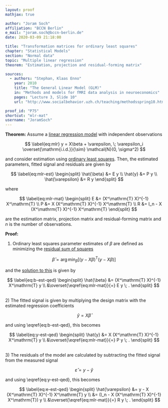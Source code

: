 ```yaml
---
layout: proof
mathjax: true

author: "Joram Soch"
affiliation: "BCCN Berlin"
e_mail: "joram.soch@bccn-berlin.de"
date: 2020-03-09 21:18:00

title: "Transformation matrices for ordinary least squares"
chapter: "Statistical Models"
section: "Normal data"
topic: "Multiple linear regression"
theorem: "Estimation, projection and residual-forming matrix"

sources:
  - authors: "Stephan, Klaas Enno"
    year: 2010
    title: "The General Linear Model (GLM)"
    in: "Methods and models for fMRI data analysis in neuroeconomics"
    pages: "Lecture 3, Slide 10"
    url: "http://www.socialbehavior.uzh.ch/teaching/methodsspring10.html"

proof_id: "P75"
shortcut: "mlr-mat"
username: "JoramSoch"
---
```



**Theorem:** Assume a [linear regression model](/D/mlr) with independent observations

$$ \label{eq:mlr}
y = X\beta + \varepsilon, \; \varepsilon_i \overset{\mathrm{i.i.d.}}{\sim} \mathcal{N}(0, \sigma^2)
$$

and consider estimation using [ordinary least squares](/P/mlr-ols). Then, the estimated parameters, fitted signal and residuals are given by

$$ \label{eq:mlr-est}
\begin{split}
\hat{\beta} &= E y \\
\hat{y} &= P y \\
\hat{\varepsilon} &= R y
\end{split}
$$

where 

$$ \label{eq:mlr-mat}
\begin{split}
E &= (X^\mathrm{T} X)^{-1} X^\mathrm{T} \\
P &= X (X^\mathrm{T} X)^{-1} X^\mathrm{T} \\
R &= I_n - X (X^\mathrm{T} X)^{-1} X^\mathrm{T}
\end{split}
$$

are the estimation matrix, projection matrix and residual-forming matrix and $n$ is the number of observations.


**Proof:**

1) Ordinary least squares parameter estimates of $\beta$ are defined as minimizing the [residual sum of squares](/D/rss)

$$ \label{eq:ols}
\hat{\beta} = \operatorname*{arg\,min}_{\beta} \left[ (y-X\beta)^\mathrm{T} (y-X\beta) \right]
$$

and the [solution to this](/P/mlr-ols) is given by

$$ \label{eq:b-est-qed}
\begin{split}
\hat{\beta} &= (X^\mathrm{T} X)^{-1} X^\mathrm{T} y \\
&\overset{\eqref{eq:mlr-mat}}{=} E y \; .
\end{split}
$$

<br>
2) The fitted signal is given by multiplying the design matrix with the estimated regression coefficients

$$ \label{eq:y-est}
\hat{y} = X\hat{\beta}
$$

and using \eqref{eq:b-est-qed}, this becomes

$$ \label{eq:y-est-qed}
\begin{split}
\hat{y} &= X (X^\mathrm{T} X)^{-1} X^\mathrm{T} y \\
&\overset{\eqref{eq:mlr-mat}}{=} P y \; .
\end{split}
$$

<br>
3) The residuals of the model are calculated by subtracting the fitted signal from the measured signal

$$ \label{eq:e-est}
\hat{\varepsilon} = y - \hat{y}
$$

and using \eqref{eq:y-est-qed}, this becomes

$$ \label{eq:e-est-qed}
\begin{split}
\hat{\varepsilon} &= y - X (X^\mathrm{T} X)^{-1} X^\mathrm{T} y \\
&= (I_n - X (X^\mathrm{T} X)^{-1} X^\mathrm{T}) y \\
&\overset{\eqref{eq:mlr-mat}}{=} R y \; .
\end{split}
$$